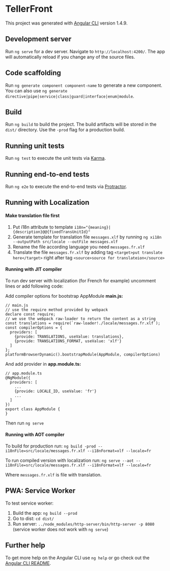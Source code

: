 # TellerFront

This project was generated with [Angular CLI](https://github.com/angular/angular-cli) version 1.4.9.

## Development server

Run `ng serve` for a dev server. Navigate to `http://localhost:4200/`. The app will automatically reload if you change any of the source files.

## Code scaffolding

Run `ng generate component component-name` to generate a new component. You can also use `ng generate directive|pipe|service|class|guard|interface|enum|module`.

## Build

Run `ng build` to build the project. The build artifacts will be stored in the `dist/` directory. Use the `-prod` flag for a production build.

## Running unit tests

Run `ng test` to execute the unit tests via [Karma](https://karma-runner.github.io).

## Running end-to-end tests

Run `ng e2e` to execute the end-to-end tests via [Protractor](http://www.protractortest.org/).

## Running with Localization

#### Make translation file first
1) Put i18n attribute to template `i18n="{meaning}|{description}@@{fixedTransUnitId}"`
2) Generate template for translation file `messages.xlf` by running `ng xi18n --outputPath src/locale --outFile messages.xlf`
3) Rename the file according language you need `messages.fr.xlf`
4) Translate the file `messages.fr.xlf` by adding tag `<target>put translate here</target>` right after tag `<source>source for translateion</source>`

#### Running with JIT compiler
To run dev server with localization (for French for example) uncomment lines or add following code:

Add compiler options for bootstrap AppModule **main.js:** 
```
// main.js
// use the require method provided by webpack
declare const require;
// we use the webpack raw-loader to return the content as a string
const translations = require(`raw-loader!./locale/messages.fr.xlf`);
const compilerOptions = {
  providers: [
    {provide: TRANSLATIONS, useValue: translations},
    {provide: TRANSLATIONS_FORMAT, useValue: 'xlf'}
  ]
};
platformBrowserDynamic().bootstrapModule(AppModule, compilerOptions)
``` 
And add provider in **app.module.ts:**
```
// app.module.ts
@NgModule({
  providers: [
    ...
    {provide: LOCALE_ID, useValue: 'fr'}
    ...
  ]  
})
export class AppModule {
}
```
Then run `ng serve`

#### Running with AOT compiler
To build for production run:
`ng build -prod --i18nFile=src/locale/messages.fr.xlf --i18nFormat=xlf --locale=fr`

To run compiled version with localization run: 
`ng serve --aot --i18nFile=src/locale/messages.fr.xlf --i18nFormat=xlf --locale=fr`

Where `messages.fr.xlf` is file with translation.

## PWA: Service Worker
To test service worker:
1) Build the app: `ng build --prod`
2) Go to dist: `cd dist/`
3) Run server: `../node_modules/http-server/bin/http-server -p 8080` (service worker does not work with `ng serve`)  

## Further help

To get more help on the Angular CLI use `ng help` or go check out the [Angular CLI README](https://github.com/angular/angular-cli/blob/master/README.md).
